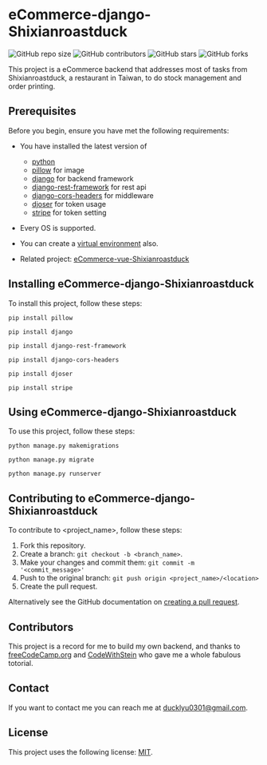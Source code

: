 # eCommerce-django-Shixianroastduck

<!--- These are examples. See https://shields.io for others or to customize this set of shields. You might want to include dependencies, project status and licence info here --->
![GitHub repo size](https://img.shields.io/github/repo-size/duckhanson/sxrd_django)
![GitHub contributors](https://img.shields.io/github/contributors/duckhanson/sxrd_django)
![GitHub stars](https://img.shields.io/github/stars/duckhanson/sxrd_django?style=social)
![GitHub forks](https://img.shields.io/github/forks/duckhanson/sxrd_django?style=social)

This project is a eCommerce backend that addresses most of tasks from Shixianroastduck, a restaurant in Taiwan, to do stock management and order printing.

## Prerequisites

Before you begin, ensure you have met the following requirements:
<!--- These are just example requirements. Add, duplicate or remove as required --->
* You have installed the latest version of 

    * [python](https://www.python.org/)
    * [pillow](https://pypi.org/project/Pillow/) for image
    * [django](https://www.djangoproject.com/) for backend framework
    * [django-rest-framework](https://www.django-rest-framework.org/) for rest api
    * [django-cors-headers](https://pypi.org/project/django-cors-headers/) for middleware
    * [djoser](https://djoser.readthedocs.io/en/latest/) for token usage
    * [stripe](https://dashboard.stripe.com/) for token setting

* Every OS is supported.
* You can create a [virtual environment](https://virtualenv.pypa.io/en/latest/) also.
* Related project: [eCommerce-vue-Shixianroastduck](https://github.com/duckhanson/djackets_vue)

## Installing eCommerce-django-Shixianroastduck

To install this project, follow these steps:

```
pip install pillow
```
```
pip install django
```
```
pip install django-rest-framework
```
```
pip install django-cors-headers
```
```
pip install djoser
```
```
pip install stripe
```

## Using eCommerce-django-Shixianroastduck

To use this project, follow these steps:

```
python manage.py makemigrations
```
```
python manage.py migrate
```
```
python manage.py runserver
```

## Contributing to eCommerce-django-Shixianroastduck
<!--- If your README is long or you have some specific process or steps you want contributors to follow, consider creating a separate CONTRIBUTING.md file--->
To contribute to <project_name>, follow these steps:

1. Fork this repository.
2. Create a branch: `git checkout -b <branch_name>`.
3. Make your changes and commit them: `git commit -m '<commit_message>'`
4. Push to the original branch: `git push origin <project_name>/<location>`
5. Create the pull request.

Alternatively see the GitHub documentation on [creating a pull request](https://help.github.com/en/github/collaborating-with-issues-and-pull-requests/creating-a-pull-request).

## Contributors

This project is a record for me to build my own backend, and thanks to 
[freeCodeCamp.org](https://www.freecodecamp.org/) and [CodeWithStein](https://www.youtube.com/c/CodeWithStein) who gave me a whole fabulous totorial.


## Contact

If you want to contact me you can reach me at ducklyu0301@gmail.com.

## License
<!--- If you're not sure which open license to use see https://choosealicense.com/--->

This project uses the following license: [MIT](https://opensource.org/licenses/MIT).
